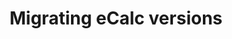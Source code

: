 ---
title: Migrating eCalc versions
sidebar_position: 1000
description: Getting started with eCalc
---